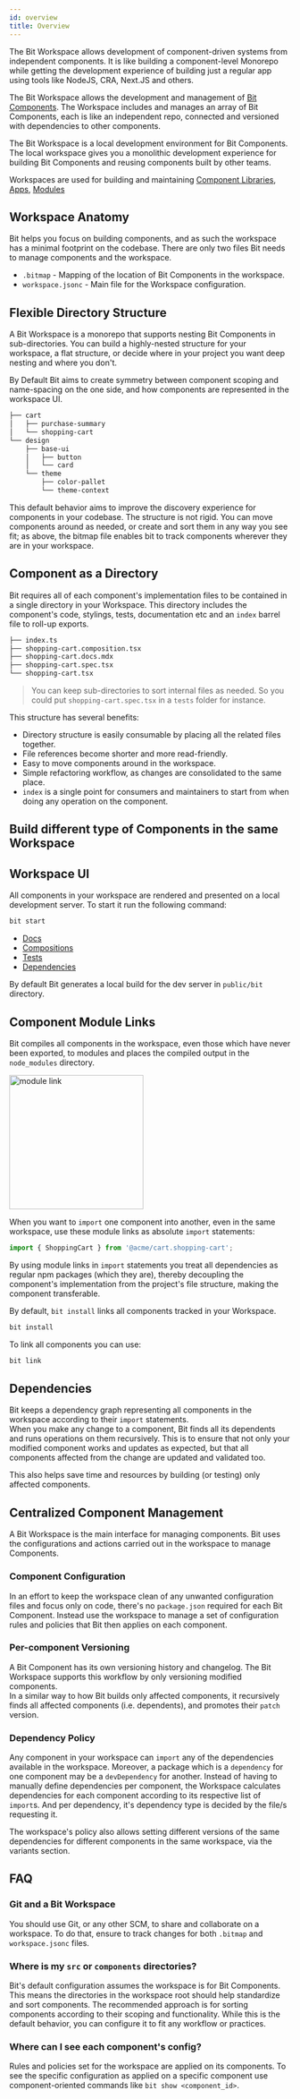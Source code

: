 ```yaml
---
id: overview
title: Overview
---
```


The Bit Workspace allows development of component-driven systems from independent components. It is like building a component-level Monorepo while getting the development experience of building just a regular app using tools like NodeJS, CRA, Next.JS and others.

The Bit Workspace allows the development and management of [Bit Components](/components/overview). The Workspace includes
and manages an array of Bit Components, each is like an independent repo, connected and versioned with dependencies to other components.

The Bit Workspace is a local development environment for Bit Components. The local workspace gives you a monolithic development experience for building Bit Components and reusing components built by other teams.

Workspaces are used for building and maintaining [Component Libraries](/), [Apps](/), [Modules](/)

## Workspace Anatomy

Bit helps you focus on building components, and as such the workspace has a minimal footprint on the codebase. There are only two files Bit needs to manage components and the workspace.

- `.bitmap` - Mapping of the location of Bit Components in the workspace.
- `workspace.jsonc` - Main file for the Workspace configuration.

## Flexible Directory Structure

A Bit Workspace is a monorepo that supports nesting Bit Components in sub-directories. You can build a highly-nested structure for your workspace, a flat structure, or decide where in your project you want deep nesting and where you don't.

By Default Bit aims to create symmetry between component scoping and name-spacing on the one side, and how components are represented in the workspace UI.

```sh title="Components in workspace sorted according to functionality"
├── cart
│   ├── purchase-summary
│   └── shopping-cart
└── design
    ├── base-ui
    │   ├── button
    │   └── card
    └── theme
        ├── color-pallet
        └── theme-context
```

This default behavior aims to improve the discovery experience for components in your codebase. The structure is not rigid. You can move components around as needed, or create and sort them in any way you see fit; as above, the bitmap file enables bit to track components wherever they are in your workspace.

## Component as a Directory

Bit requires all of each component's implementation files to be contained in a single directory in your Workspace. This directory includes the component's code, stylings, tests, documentation etc and an `index` barrel file to roll-up exports.

```sh title="Basic component directory"
├── index.ts
├── shopping-cart.composition.tsx
├── shopping-cart.docs.mdx
├── shopping-cart.spec.tsx
└── shopping-cart.tsx
```

> You can keep sub-directories to sort internal files as needed. So you could put `shopping-cart.spec.tsx` in a `tests` folder for instance.

This structure has several benefits:

- Directory structure is easily consumable by placing all the related files together.
- File references become shorter and more read-friendly.
- Easy to move components around in the workspace.
- Simple refactoring workflow, as changes are consolidated to the same place.
- `index` is a single point for consumers and maintainers to start from when doing any operation on the component.

## Build different type of Components in the same Workspace

## Workspace UI

All components in your workspace are rendered and presented on a local development server. To start it run the following command:

```sh
bit start
```

- [Docs](/)
- [Compositions](/)
- [Tests](/)
- [Dependencies](/)

By default Bit generates a local build for the dev server in `public/bit` directory.

## Component Module Links

Bit compiles all components in the workspace, even those which have never been exported, to modules and places the compiled output in the `node_modules` directory.

<div style={{textAlign: 'center'}}>
    <img src="/img/module-link.png" width="240" alt="module link" />
</div>

When you want to `import` one component into another, even in the same workspace, use these module links as absolute `import` statements:

```jsx
import { ShoppingCart } from '@acme/cart.shopping-cart';
```

By using module links in `import` statements you treat all dependencies as regular npm packages (which they are), thereby decoupling the component's implementation from the project's file structure, making the component transferable.

By default, `bit install` links all components tracked in your Workspace.
```bash
bit install
```

To link all components you can use:
```bash
bit link
```

## Dependencies

Bit keeps a dependency graph representing all components in the workspace according to their `import` statements.  
When you make any change to a component, Bit finds all its dependents and runs operations on them recursively. This is to ensure that not only your modified component works and updates as expected, but that all components affected from the change are updated and validated too.

This also helps save time and resources by building (or testing) only affected components.

## Centralized Component Management

A Bit Workspace is the main interface for managing components. Bit uses the configurations and actions carried out in the workspace to manage Components.

### Component Configuration

In an effort to keep the workspace clean of any unwanted configuration files and focus only on code, there's no `package.json` required for each Bit Component. Instead use the workspace to manage a set of configuration rules and policies that Bit then applies on each component.

### Per-component Versioning

A Bit Component has its own versioning history and changelog. The Bit Workspace supports this workflow by only versioning modified components.  
In a similar way to how Bit builds only affected components, it recursively finds all affected components (i.e. dependents), and promotes their `patch` version.

### Dependency Policy

Any component in your workspace can `import` any of the dependencies available in the workspace. Moreover, a package which is a `dependency` for one component may be a `devDependency` for another. Instead of having to manually define dependencies per component, the Workspace calculates dependencies for each component according to its respective list of `import`s. And per dependency, it's dependency type is decided by the file/s requesting it.

The workspace's policy also allows setting different versions of the same dependencies for different components in the same workspace, via the variants section.

## FAQ

### Git and a Bit Workspace

You should use Git, or any other SCM, to share and collaborate on a workspace. To do that, ensure to track changes for both `.bitmap` and `workspace.jsonc` files.

### Where is my `src` or `components` directories?

Bit's default configuration assumes the workspace is for Bit Components. This means the directories in the workspace root should help standardize and sort components. The recommended approach is for sorting components according to their scoping and functionality. While this is the default behavior, you can configure it to fit any workflow or practices.

### Where can I see each component's config?

Rules and policies set for the workspace are applied on its components. To see the specific configuration as applied on a specific component use component-oriented commands like `bit show <component_id>`.
